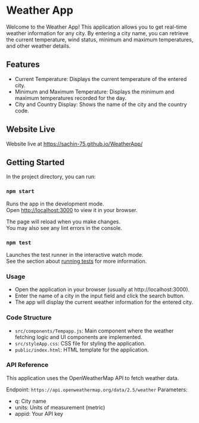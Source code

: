 # Weather App
Welcome to the Weather App! This application allows you to get real-time weather information for any city. By entering a city name, you can retrieve the current temperature, wind status, minimum and maximum temperatures, and other weather details.

## Features
- Current Temperature: Displays the current temperature of the entered city.
- Minimum and Maximum Temperature: Displays the minimum and maximum temperatures recorded for the day.
- City and Country Display: Shows the name of the city and the country code.

## Website Live
Website live at https://sachin-75.github.io/WeatherApp/

## Getting Started

In the project directory, you can run:

### `npm start`

Runs the app in the development mode.\
Open [http://localhost:3000](http://localhost:3000) to view it in your browser.

The page will reload when you make changes.\
You may also see any lint errors in the console.

### `npm test`

Launches the test runner in the interactive watch mode.\
See the section about [running tests](https://facebook.github.io/create-react-app/docs/running-tests) for more information.

### Usage
- Open the application in your browser (usually at http://localhost:3000).
- Enter the name of a city in the input field and click the search button.
- The app will display the current weather information for the entered city.

### Code Structure
- `src/components/Tempapp.js`: Main component where the weather fetching logic and UI components are implemented.
- `src/styleApp.css`: CSS file for styling the application.
- `public/index.html`: HTML template for the application.


### API Reference
This application uses the OpenWeatherMap API to fetch weather data.

Endpoint: `https://api.openweathermap.org/data/2.5/weather`
Parameters:
- q: City name
- units: Units of measurement (metric)
- appid: Your API key
